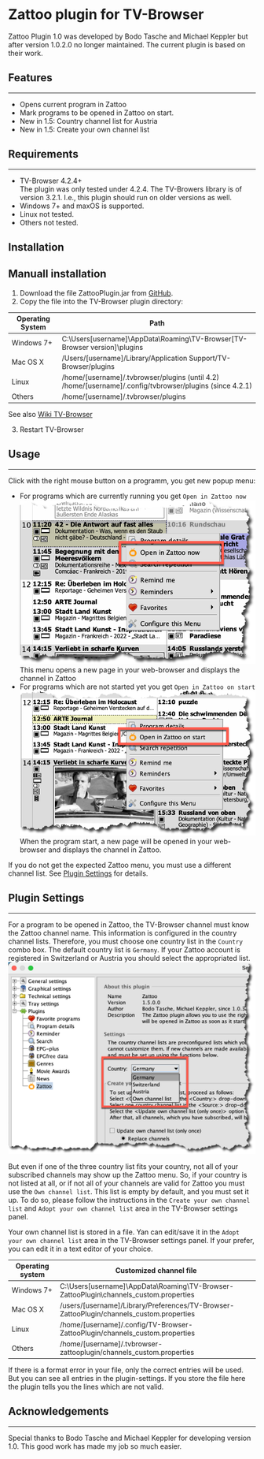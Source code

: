 # Zattoo plugin for TV-Browser

Zattoo Plugin 1.0 was developed by Bodo Tasche and Michael Keppler but after version 1.0.2.0 no longer maintained.
The current plugin is based on their work.

## Features

---

* Opens current program in Zattoo
* Mark programs to be opened in Zattoo on start.
* New in 1.5: Country channel list for Austria
* New in 1.5: Create your own channel list

## Requirements

---

* TV-Browser 4.2.4+  
  The plugin was only tested under 4.2.4. The TV-Browers library is of version 3.2.1. I.e., this plugin should run on 
  older versions as well.
* Windows 7+ and maxOS is supported.
* Linux not tested.
* Others not tested.


## Installation

Manuall installation
---

1. Download the file ZattooPlugin.jar from
   [GitHub](https://github.com/sto3014/ZattooPlugin/raw/main/target/ZattooPlugin.jar).
2. Copy the file into the TV-Browser plugin directory:

| Operating System| Path|   
|----|----|   
| Windows 7+ | C:\Users\[username]\AppData\Roaming\TV-Browser\[TV-Browser version]\plugins|   
| Mac OS X| /Users/[username]/Library/Application Support/TV-Browser/plugins|  
| Linux| /home/[username]/.tvbrowser/plugins (until 4.2) <br /> /home/[username]/.config/tvbrowser/plugins (since 4.2.1)|  
| Others| /home/[username]/.tvbrowser/plugins |  


See also [Wiki TV-Browser](https://wiki.tvbrowser.org/index.php/Homeverzeichnis)

3. Restart TV-Browser

## Usage

---
Click with the right mouse button on a programm, you get new popup menu:

* For programs which are currently running you get `Open in Zattoo now`  
  ![](./images/OpenInZattoo.png)  
  This menu opens a new page in your web-browser and displays the channel in Zattoo
* For programs which are not started yet you get `Open in Zattoo on start`  
![](./images/OpenInZatooOnStart.png)  
  When the program start, a new page will be opened in your web-browser and displays the channel in Zattoo.
  
If you do not get the expected Zattoo menu, you must use a different channel list. See [Plugin Settings](#plugin_settings) for details.

## Plugin Settings

---
For a program to be opened in Zattoo, the TV-Browser channel must know the Zattoo channel name. This information is
configured in the country channel lists. Therefore, you must choose one country list in the `Country ` combo box. The default
country list is `Germany`. If your Zattoo account is registered in Switzerland or Austria you should select the appropriated 
list.  
![](./images/CountrySettings.png)

But even if one of the three country list fits your country, not all of your subscribed channels may show up the 
Zattoo menu.
So, if your country is not listed at all, or if not all of your channels are valid for Zattoo you must use 
the `Own channel list`. This list is empty by default, and you must set it up. To do so, please follow the 
instructions in the `Create your own channel list` and `Adopt your own channel list` area in the TV-Browser
settings panel.

Your own channel list is stored in a file. Yan can edit/save it in the `Adopt your own channel list` area in the TV-Browser
settings panel. If your prefer, you can edit it in a text editor of your choice.

|    Operating system |Customized channel file     |
|------|-----|
|Windows 7+|C:\Users\[username]\AppData\Roaming\TV-Browser-ZattooPlugin\channels_custom.properties   |
|Mac OS X|/users/[username]/Library/Preferences/TV-Browser-ZattooPlugin/channels_custom.properties |
|Linux| /home/[username]/.config/TV-Browser-ZattooPlugin/channels_custom.properties    |
|Others| /home/[username]/.tvbrowser-zattooplugin/channels_custom.properties    |


If there is a format error in your file, only the correct entries will be used. But you can see all entries in the
plugin-settings. If you store the file here the plugin tells you the lines which are not valid.


## Acknowledgements

---
Special thanks to Bodo Tasche and Michael Keppler for developing version 1.0. This good work has made my job 
so much easier.
  

